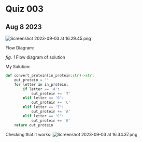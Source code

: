 # Quiz 003 #
## Aug 8 2023 #

![Screenshot 2023-09-03 at 16.29.45.png](..%2F..%2F..%2F..%2F..%2Fvar%2Ffolders%2Fqh%2Fl7367_q936d7t2_57vd5fkjw0000gn%2FT%2FTemporaryItems%2FNSIRD_screencaptureui_kVVlRN%2FScreenshot%202023-09-03%20at%2016.29.45.png)

Flow Diagram:

*fig. 1* Flow diagram of solution

My Solution:
```.py
def convert_protein(in_protein:str)->str:
    out_protein = ''
    for letter in in_protein:
        if letter == 'A':
            out_protein += 'T'
        elif letter == 'G':
            out_protein += 'C'
        elif letter == 'T':
            out_protein += 'A'
        elif letter == 'C':
            out_protein += 'G'
    return out_protein
```

Checking that it works:
![Screenshot 2023-09-03 at 16.34.37.png](..%2F..%2F..%2F..%2F..%2Fvar%2Ffolders%2Fqh%2Fl7367_q936d7t2_57vd5fkjw0000gn%2FT%2FTemporaryItems%2FNSIRD_screencaptureui_m0hl5M%2FScreenshot%202023-09-03%20at%2016.34.37.png)